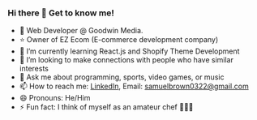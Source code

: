 ### Hi there 👋 Get to know me!


- 🔭 Web Developer @ Goodwin Media.
- ⭐️ Owner of EZ Ecom (E-commerce development company)
- 🌱 I’m currently learning React.js and Shopify Theme Development
- 🤔 I’m looking to make connections with people who have similar interests
- 💬 Ask me about programming, sports, video games, or music
- 📫 How to reach me: [LinkedIn](https://www.linkedin.com/in/samuelbrown0322/), Email: samuelbrown0322@gmail.com
- 😄 Pronouns: He/Him
- ⚡ Fun fact: I think of myself as an amateur chef 👨‍🍳😋

